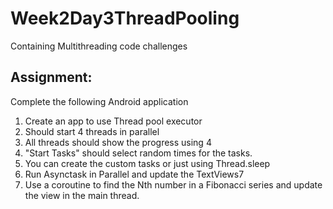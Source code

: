 # Week2Day3ThreadPooling
Containing Multithreading code challenges

## Assignment:
Complete the following Android application
1. Create an app to use Thread pool executor
2. Should start 4 threads in parallel
3. All threads should show the progress using 4 <ProgressBar>
4. "Start Tasks" should select random times for the tasks.
5. You can create the custom tasks or just using Thread.sleep
6. Run Asynctask in Parallel and update the TextViews7
7. Use a coroutine to find the Nth number in a Fibonacci series and update the view in the main thread.

